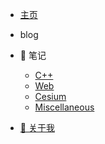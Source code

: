 * [主页](README.md)

* blog

* :notebook: 笔记

  * [C++](C++/README.md)
  * [Web](Web/README.md)
  * [Cesium](Cesium/README.md)
  * [Miscellaneous](miscellaneous.md)

* [:100: 关于我](about.md)
